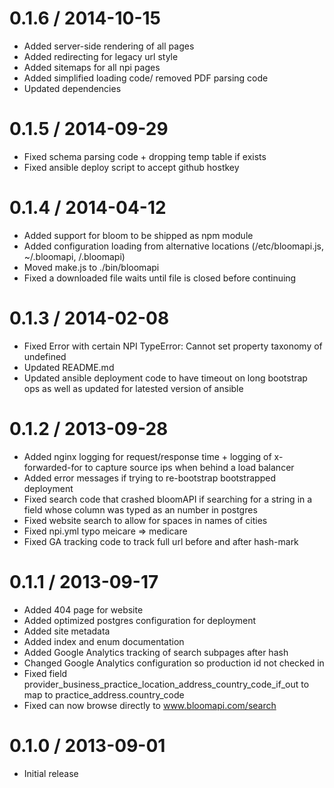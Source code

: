 0.1.6 / 2014-10-15
==================

  * Added server-side rendering of all pages
  * Added redirecting for legacy url style
  * Added sitemaps for all npi pages
  * Added simplified loading code/ removed PDF parsing code
  * Updated dependencies

0.1.5 / 2014-09-29
==================

  * Fixed schema parsing code + dropping temp table if exists
  * Fixed ansible deploy script to accept github hostkey

0.1.4 / 2014-04-12
==================

  * Added support for bloom to be shipped as npm module
  * Added configuration loading from alternative locations (/etc/bloomapi.js, ~/.bloomapi, <current dir>/.bloomapi)
  * Moved make.js to ./bin/bloomapi
  * Fixed a downloaded file waits until file is closed before continuing

0.1.3 / 2014-02-08
==================

  * Fixed Error with certain NPI TypeError: Cannot set property taxonomy of undefined
  * Updated README.md
  * Updated ansible deployment code to have timeout on long bootstrap ops as well as updated for latested version of ansible

0.1.2 / 2013-09-28
==================

  * Added nginx logging for request/response time + logging of x-forwarded-for to capture source ips when behind a load balancer
  * Added error messages if trying to re-bootstrap bootstrapped deployment
  * Fixed search code that crashed bloomAPI if searching for a string in a field whose column was typed as an number in postgres
  * Fixed website search to allow for spaces in names of cities
  * Fixed npi.yml typo meicare => medicare
  * Fixed GA tracking code to track full url before and after hash-mark

0.1.1 / 2013-09-17
==================

  * Added 404 page for website
  * Added optimized postgres configuration for deployment
  * Added site metadata
  * Added index and enum documentation
  * Added Google Analytics tracking of search subpages after hash
  * Changed Google Analytics configuration so production id not checked in
  * Fixed field provider_business_practice_location_address_country_code_if_out to map to practice_address.country_code
  * Fixed can now browse directly to www.bloomapi.com/search

0.1.0 / 2013-09-01
==================

  * Initial release

